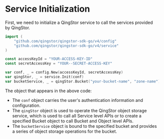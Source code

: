 # Service Initialization

First, we need to initialize a QingStor service to call the services provided by QingStor.

```go
import (
	"github.com/qingstor/qingstor-sdk-go/v4/config"
	"github.com/qingstor/qingstor-sdk-go/v4/service"
)

const accessKeyId = "YOUR-ACCESS-KEY-ID"
const secretAccessKey = "YOUR--SECRET-ACCESS-KEY"

var conf, _ = config.New(accessKeyId, secretAccessKey)
var qingStor, _ = service.Init(conf)
var bucketService, _ = qingStor.Bucket("your-bucket-name", "zone-name")
```

The object that appears in the above code:
- The `conf` object carries the user's authentication information and configuration.
- The `qingStor` object is used to operate the QingStor object storage service, which is used to call all Service level APIs or to create a specified Bucket object to call Bucket and Object level APIs.
- The `bucketService` object is bound to the specified bucket and provides a series of object storage operations for the bucket.